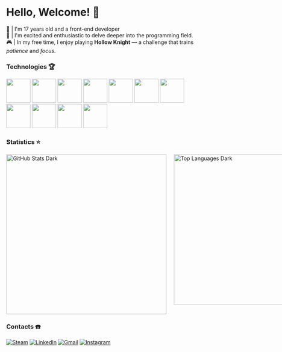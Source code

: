 # Hello, Welcome! :wave:
👦 | I'm 17 years old and a front-end developer <br>
🚀 | I'm excited and enthusiastic to delve deeper into the programming field. <br>
🎮 | In my free time, I enjoy playing **Hollow Knight** — a challenge that trains _patience_ and _focus_.

### Technologies 🏆
<div>
  <img src="https://cdn.jsdelivr.net/gh/devicons/devicon@latest/icons/vscode/vscode-original.svg" height=64 width=64/>
  <img src="https://cdn.jsdelivr.net/gh/devicons/devicon@latest/icons/git/git-original.svg" height=64 width=64/> 
  <img src="https://cdn.jsdelivr.net/gh/devicons/devicon@latest/icons/javascript/javascript-original.svg" height=64 width=64/>
  <img src="https://cdn.jsdelivr.net/gh/devicons/devicon@latest/icons/reactnative/reactnative-original-wordmark.svg" height=64 width=64/>
  <img src="https://cdn.jsdelivr.net/gh/devicons/devicon@latest/icons/c/c-original.svg" height=64 width=64/>
  <img src="https://cdn.jsdelivr.net/gh/devicons/devicon@latest/icons/mysql/mysql-original-wordmark.svg" height=64 width=64/>
  <img src="https://cdn.jsdelivr.net/gh/devicons/devicon@latest/icons/java/java-original.svg" height=64 width=64/>
  <img src="https://cdn.jsdelivr.net/gh/devicons/devicon@latest/icons/html5/html5-original.svg" height=64 width=64/>
  <img src="https://cdn.jsdelivr.net/gh/devicons/devicon@latest/icons/css3/css3-original.svg" height=64 width=64/>
  <img src="https://cdn.jsdelivr.net/gh/devicons/devicon@latest/icons/arduino/arduino-original.svg" height=64 width=64/>
  <img src="https://cdn.jsdelivr.net/gh/devicons/devicon@latest/icons/nextjs/nextjs-original.svg" height=64 width=64/>
          
</div>

### Statistics :star:
<div style="display: flex; gap: 20px; align-items: flex-start;">

  <a href="https://github.com/Breno-V" class="gh-dark-mode-only" style="display: flex; gap: 20px;">
    <img src="https://github-readme-stats.vercel.app/api?username=Breno-V&show_icons=true&theme=dark&hide_title=false" alt="GitHub Stats Dark" width="425" />
    <img src="https://github-readme-stats.vercel.app/api/top-langs?username=Breno-V&layout=compact&theme=dark&hide_title=true" alt="Top Languages Dark" width="400" />
  </a>

  <a href="https://github.com/Breno-V" class="gh-light-mode-only" style="display: flex; gap: 20px;">
    <img src="https://github-readme-stats.vercel.app/api?username=Breno-V&show_icons=true&theme=default&hide_title=false" alt="GitHub Stats Light" width="425" />
    <img src="https://github-readme-stats.vercel.app/api/top-langs?username=Breno-V&layout=compact&theme=default&hide_title=true" alt="Top Languages Light" width="400" />
  </a>

</div>

### Contacts ☎️
[![Steam](https://img.shields.io/badge/steam-%23000000.svg?style=for-the-badge&logo=steam&logoColor=white)](https://steamcommunity.com/id/Baumzin/)
[![LinkedIn](https://img.shields.io/badge/linkedin-%230077B5.svg?style=for-the-badge&logo=linkedin&logoColor=white)](https://www.linkedin.com/in/breno-v)
[![Gmail](https://img.shields.io/badge/Gmail-D14836?style=for-the-badge&logo=gmail&logoColor=white)](mailto:l3renoValentim@gmail.com)
[![Instagram](https://img.shields.io/badge/Instagram-%23E4405F.svg?style=for-the-badge&logo=Instagram&logoColor=white)](https://www.instagram.com/l3renoValentim)



          
          
